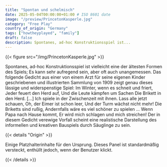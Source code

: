 ```yaml
---
title: "Spontan und schelmisch"
date: 2025-05-04T00:00:00+01:00 # ISO 8601 date
image: "/preview/PrincetonKasperle.jpg"
category: "Free Play"
country_of_origin: "Germany"
tags: ["howtheyplayed", "family"]
draft: false
description: Spontanes, ad-hoc Konstruktionsspiel ist...
---
```




{{< figure src="/img/PrincetonKasperle.jpg" >}}

Spontanes, ad-hoc Konstruktionsspiel ist vielleicht eine der ältesten Formen des Spiels; Es kann sehr aufregend sein, aber oft auch unangemessen. Das folgende Gedicht aus einer von einem Arzt für seine eigenen Kinder geschriebenen und illustrierten Sammlung von 1909 zeigt genau dieses lässige und widerspenstige Spiel:
Im Winter, wenn es schneit und friert,
Jeder feuert den Herd auf,
Und die Leute kämpfen um Sachen
Die Brikett in den Herd.
[…]
Ich spiele in der Zwischenzeit mit ihnen.
Lass alle jetzt schauen,
Oh, der Eimer ist schon leer,
Und der Turm wächst nicht mehr!
Die Briketts sind rußig, 
Andernfalls wäre es viel schöner zu spielen ...
Wenn Papa nach Hause kommt,
Er wird mich schlagen und mich streichen!
Der in diesem Gedicht verewige Vorfall scheint eine realistische Darstellung des informellen und kreativen Bauspiels durch Säuglinge zu sein.

{{< details "Origin" >}}

Einige Platzhalterinhalte für den Ursprung. Dieses Panel ist standardmäßig versteckt, enthüllt jedoch, wenn der Benutzer klickt.

{{< /details >}}

